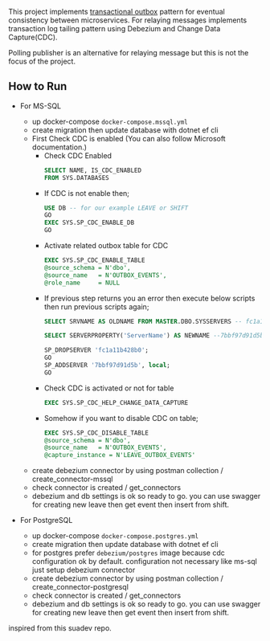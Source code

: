 This project implements <a href="https://microservices.io/patterns/data/transactional-outbox.html">transactional outbox</a> pattern for eventual consistency between microservices. For relaying messages implements <a href:="https://microservices.io/patterns/data/transaction-log-tailing.html">transaction log tailing</a> pattern using <a href:="https://debezium.io/">Debezium</a> and Change Data Capture(CDC).

<a href:="https://microservices.io/patterns/data/polling-publisher.html">Polling publisher</a> is an alternative for relaying message but this is not the focus of the project.

## How to Run
* For MS-SQL
  * up docker-compose `docker-compose.mssql.yml`
  * create migration then update database with dotnet ef cli
  * First Check CDC is enabled (You can also follow Microsoft <a href:="https://docs.microsoft.com/en-us/sql/relational-databases/track-changes/enable-and-disable-change-data-capture-sql-server?view=sql-server-ver15">documentation.</a>)
    * Check CDC Enabled
        ````sql 
        SELECT NAME, IS_CDC_ENABLED
        FROM SYS.DATABASES
        ````
    * If CDC is not enable then;
        ````sql
        USE DB -- for our example LEAVE or SHIFT
        GO
        EXEC SYS.SP_CDC_ENABLE_DB
        GO
        ````
    * Activate related outbox table for CDC
        ````sql
        EXEC SYS.SP_CDC_ENABLE_TABLE
        @source_schema = N'dbo',
        @source_name   = N'OUTBOX_EVENTS',
        @role_name     = NULL
        ````
    * If previous step returns you an error then execute below scripts then run previous scripts again;
        ````sql
        SELECT SRVNAME AS OLDNAME FROM MASTER.DBO.SYSSERVERS -- fc1a11b428b0

        SELECT SERVERPROPERTY('ServerName') AS NEWNAME --7bbf97d91d5b

        SP_DROPSERVER 'fc1a11b428b0';  
        GO  
        SP_ADDSERVER '7bbf97d91d5b', local;  
        GO
        ````
    * Check CDC is activated or not for table
        ````sql
        EXEC SYS.SP_CDC_HELP_CHANGE_DATA_CAPTURE
        ````
    * Somehow if you want to disable CDC on table;
        ````sql
        EXEC SYS.SP_CDC_DISABLE_TABLE
        @source_schema = N'dbo',  
        @source_name   = N'OUTBOX_EVENTS',  
        @capture_instance = N'LEAVE_OUTBOX_EVENTS'  
        ````
  * create debezium connector by using <a href:="https://github.com/cispiroglu/cdc-with-debezium-dotnet-microservices/blob/master/postman_collection/debezium-connector.postman_collection.json">postman collection</a> / create_connector-mssql
  * check connector is created / get_connectors
  * debezium and db settings is ok so ready to go. you can use swagger for creating new leave then get event then insert from shift.
  
* For PostgreSQL
  * up docker-compose `docker-compose.postgres.yml`
  * create migration then update database with dotnet ef cli
  * for postgres prefer `debezium/postgres` image because cdc configuration ok by default. configuration not necessary like ms-sql just setup debezium connector
  * create debezium connector by using <a href:="https://github.com/cispiroglu/cdc-with-debezium-dotnet-microservices/blob/master/postman_collection/debezium-connector.postman_collection.json">postman collection</a> / create_connector-postgresql
  * check connector is created / get_connectors
  * debezium and db settings is ok so ready to go. you can use swagger for creating new leave then get event then insert from shift.
  

inspired from <a href:="https://github.com/suadev/microservices-change-data-capture-with-debezium">this</a> suadev repo.

